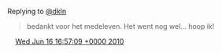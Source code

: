 Replying to [@dkln](https://twitter.com/@dkln/status/16287435985)

> bedankt voor het medeleven\. Het went nog wel\.\.\. hoop ik\!

<img src="../../media/tweet.ico" width="12" /> [Wed Jun 16 16:57:09 +0000 2010](https://twitter.com/DromerDenker/status/16320878192)